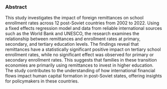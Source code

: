 ### Abstract <br>
This study investigates the impact of foreign remittances on school enrollment rates across 12 post-Soviet countries from 2002 to 2022. Using a fixed effects regression model and data from reliable international sources such as the World Bank and UNESCO, the research examines the relationship between remittances and enrollment rates at primary, secondary, and tertiary education levels. The findings reveal that remittances have a statistically significant positive impact on tertiary school enrollment rates, while no significant effect was observed for primary or secondary enrollment rates. This suggests that families in these transition economies are primarily using remittances to invest in higher education. The study contributes to the understanding of how international financial flows impact human capital formation in post-Soviet states, offering insights for policymakers in these countries.
